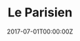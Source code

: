 ---
title: "Le Parisien"
meta_title: ""
description: "this is meta description"
date: 2017-07-01T00:00:00Z
image: "/images/experiences/le_parisien.jpg"
categories: ["Data Intern"]
draft: false
summary: Working in the newsroom and creating charts for journalists. Participated in print work and election coverage.
---